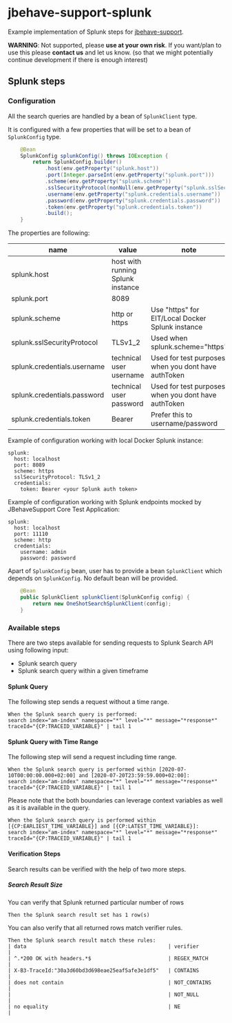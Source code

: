 # jbehave-support-splunk
Example implementation of Splunk steps for [jbehave-support](https://github.com/EmbedITCZ/jbehave-support).  

**WARNING**: Not supported, please **use at your own risk**. If you want/plan to use this please **contact us** and let us know. 
  (so that we might potentially continue development if there is enough interest)

## Splunk steps

### Configuration
All the search queries are handled by a bean of `SplunkClient` type.

It is configured with a few properties that will be set to a bean of `SplunkConfig` type.

```java
    @Bean
    SplunkConfig splunkConfig() throws IOException {
        return SplunkConfig.builder()
            .host(env.getProperty("splunk.host"))
            .port(Integer.parseInt(env.getProperty("splunk.port")))
            .scheme(env.getProperty("splunk.scheme"))
            .sslSecurityProtocol(nonNull(env.getProperty("splunk.sslSecurityProtocol")) ? SSLSecurityProtocol.valueOf(env.getProperty("splunk.sslSecurityProtocol")) : null)
            .username(env.getProperty("splunk.credentials.username"))
            .password(env.getProperty("splunk.credentials.password"))
            .token(env.getProperty("splunk.credentials.token"))
            .build();
    }
```

The properties are following:

| name                           | value                                  | note                                                    |
|--------------------------------|----------------------------------------|---------------------------------------------------------|
| splunk.host                    | host with running Splunk instance      |                                                         |
| splunk.port                    | 8089                                   |                                                         |
| splunk.scheme                  | http or https                          |  Use "https" for EIT/Local Docker Splunk instance       |
| splunk.sslSecurityProtocol     | TLSv1_2                                |  Used when splunk.scheme="https"                        |
| splunk.credentials.username    | technical user username                |  Used for test purposes when you dont have authToken    |  
| splunk.credentials.password    | technical user password                |  Used for test purposes when you dont have authToken    |
| splunk.credentials.token       | Bearer <your Splunk auth token>        |  Prefer this to username/password                       |


Example of configuration working with local Docker Splunk instance:
```
splunk:
  host: localhost
  port: 8089
  scheme: https
  sslSecurityProtocol: TLSv1_2
  credentials:
    token: Bearer <your Splunk auth token>
```

Example of configuration working with Splunk endpoints mocked by JBehaveSupport Core Test Application:
```
splunk:
  host: localhost
  port: 11110
  scheme: http
  credentials:
    username: admin
    password: password
```

Apart of `SplunkConfig` bean, user has to provide a bean `SplunkClient` which depends on `SplunkConfig`. No default bean will be provided.

```java
    @Bean
    public SplunkClient splunkClient(SplunkConfig config) {
        return new OneShotSearchSplunkClient(config);
    }
```

### Available steps
There are two steps available for sending requests to Splunk Search API using following input:
* Splunk search query
* Splunk search query within a given timeframe

#### Splunk Query
The following step sends a request without a time range.
```
When the Splunk search query is performed:
search index="am-index" namespace="*" level="*" message="*response*" traceId="{CP:TRACEID_VARIABLE}" | tail 1
```

#### Splunk Query with Time Range
The following step will send a request including time range.

```
When the Splunk search query is performed within [2020-07-10T00:00:00.000+02:00] and [2020-07-20T23:59:59.000+02:00]:
search index="am-index" namespace="*" level="*" message="*response*" traceId="{CP:TRACEID_VARIABLE}" | tail 1
```

Please note that the both boundaries can leverage context variables as well as it is available in the query.
```
When the Splunk search query is performed within [{CP:EARLIEST_TIME_VARIABLE}] and [{CP:LATEST_TIME_VARIABLE}]:
search index="am-index" namespace="*" level="*" message="*response*" traceId="{CP:TRACEID_VARIABLE}" | tail 1
```

####  Verification Steps
Search results can be verified with the help of two more steps.

##### Search Result Size
You can verify that Splunk returned particular number of rows
``` 
Then the Splunk search result set has 1 row(s)
```

You can also verify that all returned rows match verifier rules.
```
Then the Splunk search result match these rules:
| data                                              | verifier        |
| ^.*200 OK with headers.*$                         | REGEX_MATCH     |
| X-B3-TraceId:"30a3d60bd3d698eae25eaf5afe3e1df5"   | CONTAINS        |
| does not contain                                  | NOT_CONTAINS    |
|                                                   | NOT_NULL        |
| no equality                                       | NE              |
```